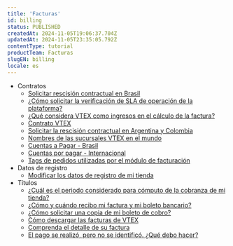 ```yaml
---
title: 'Facturas'
id: billing
status: PUBLISHED
createdAt: 2024-11-05T19:06:37.704Z
updatedAt: 2024-11-05T23:35:05.792Z
contentType: tutorial
productTeam: Facturas
slugEN: billing
locale: es
---
```


- Contratos
    - [Solicitar rescisión contractual en Brasil](/es/docs/tutorials/como-solicitar-su-rescision-contractual-en-brasil)
    - [¿Cómo solicitar la verificación de SLA de operación de la plataforma?](/es/docs/tutorials/como-solicitar-la-verificacion-de-sla)
    - [¿Qué considera VTEX como ingresos en el cálculo de la factura?](/es/docs/tutorials/que-considera-vtex-como-ingresos-en-el-calculo-de-facturacion)
    - [Contrato VTEX](/es/docs/tutorials/contrato-vtex)
    - [Solicitar la rescisión contractual en Argentina y Colombia ](/es/docs/tutorials/solicitar-la-rescision-contractual-en-argentina-y-colombia)
    - [Nombres de las sucursales VTEX en el mundo](/es/docs/tutorials/nombres-de-las-sucursales-vtex-en-el-mundo)
    - [Cuentas a Pagar - Brasil](/es/docs/tutorials/cuentas-a-pagar-brasil)
    - [Cuentas por pagar - Internacional](/es/docs/tutorials/cuentas-por-pagar-internacional)
    - [Tags de pedidos utilizadas por el módulo de facturación](/es/docs/tutorials/tags-de-pedidos-utilizadas-por-el-modulo-de-facturacion)
- Datos de registro
    - [Modificar los datos de registro de mi tienda](/es/docs/tutorials/modificar-los-datos-de-registro-de-la-tienda)
- Títulos
    - [¿Cuál es el periodo considerado para cómputo de la cobranza de mi tienda?](/es/docs/tutorials/cual-es-el-periodo-considerado-para-computo-de-la-cobranza-de-mi-tienda)
    - [¿Cómo y cuándo recibo mi factura y mi boleto bancario?](/es/docs/tutorials/como-y-cuando-recibo-mi-factura-y-mi-boleto-bancario)
    - [¿Cómo solicitar una copia de mi boleto de cobro?](/es/docs/tutorials/como-solicitar-una-copia-de-mi-boleto-de-cobro)
    - [Cómo descargar las facturas de VTEX](/es/docs/tutorials/como-descargar-las-facturas-de-vtex)
    - [Comprenda el detalle de su factura](/es/docs/tutorials/comprenda-el-valor-de-los-ingresos-aprobados)
    - [El pago se realizó, pero no se identificó. ¿Qué debo hacer?](/es/docs/tutorials/el-pago-se-realizo-pero-no-se-identifico-que-debo-hacer)
